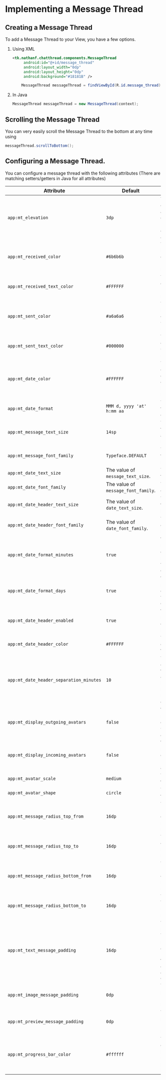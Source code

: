# Implementing a Message Thread

## Creating a Message Thread

To add a Message Thread to your View, you have a few options.

1. Using XML

   ```xml
   <tk.nathanf.chatthread.components.MessageThread
        android:id="@+id/message_thread"
        android:layout_width="0dp"
        android:layout_height="0dp"
        android:background="#18181B" />
   ```
   ```java
       MessageThread messageThread = findViewById(R.id.message_thread);
   ``` 
2. In Java
   ```java
   MessageThread messageThread = new MessageThread(context);
    ```
    
## Scrolling the Message Thread

You can very easily scroll the Message Thread to the bottom at any time using
```java
messageThread.scrollToBottom();
```
    
## Configuring a Message Thread.

You can configure a message thread with the following attributes (There are matching setters/getters in Java for all attributes)
   
|Attribute|Default|Description|
|---|---|---|
|`app:mt_elevation`|`3dp`|The elevation of a Message element. (Only available on API 21+)|
|`app:mt_received_color`|`#6b6b6b`|The background color for an INCOMING message.|
|`app:mt_received_text_color`|`#FFFFFF`|The text color for an INCOMING message.|
|`app:mt_sent_color`|`#a6a6a6`|The background color for an OUTGOING message.|
|`app:mt_sent_text_color`|`#000000`|The text color for an OUTGOING message.|
|`app:mt_date_color`|`#FFFFFF`|The text color for a date displayed below a message.|
|`app:mt_date_format`|`MMM d, yyyy 'at' h:mm aa`|The default format for a date.|
|`app:mt_message_text_size`|`14sp`|The default font size for all messages.|
|`app:mt_message_font_family`|`Typeface.DEFAULT`|The default font for all messages.|
|`app:mt_date_text_size`|The value of `message_text_size`.|The font size for dates.|
|`app:mt_date_font_family`|The value of `message_font_family`.|The font for dates.|
|`app:mt_date_header_text_size`|The value of `date_text_size`.|The font size for date headers.|
|`app:mt_date_header_font_family`|The value of `date_font_family`.|The font for date headers.|
|`app:mt_date_format_minutes`|`true`|Whether or not to display minute values for a date.|
|`app:mt_date_format_days`|`true`|Whether or not to display day values for a date.|
|`app:mt_date_header_enabled`|`true`|Whether or not to show date headers.|
|`app:mt_date_header_color`|`#FFFFFF`|The color for date header text.|
|`app:mt_date_header_separation_minutes`|`10`|The number of minutes that need to elapse before a new date header is displayed.|
|`app:mt_display_outgoing_avatars`|`false`|Whether or not to display OUTGOING avatars.|
|`app:mt_display_incoming_avatars`|`false`|Whether or not to display INCOMING avatars.|
|`app:mt_avatar_scale`|`medium`|The scale for avatars.|
|`app:mt_avatar_shape`|`circle`|The shape for avatars.|
|`app:mt_message_radius_top_from`|`16dp`|The top FROM corner radius for messages.|
|`app:mt_message_radius_top_to`|`16dp`|The top TO corner radius for messages.|
|`app:mt_message_radius_bottom_from`|`16dp`|The bottom FROM corner radius for messages.|
|`app:mt_message_radius_bottom_to`|`16dp`|The bottom TO corner radius for messages.|
|`app:mt_text_message_padding`|`16dp`|The default padding for Text messages and all Message types that do not override `getPadding()`|
|`app:mt_image_message_padding`|`0dp`|The default padding for Image messages.|
|`app:mt_preview_message_padding`|`0dp`|The default padding for Preview messages.|
|`app:mt_progress_bar_color`|`#ffffff`|The default color for preview message progress bars.|